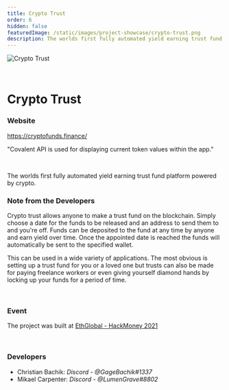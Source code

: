 ```yaml
---
title: Crypto Trust
order: 6
hidden: false
featuredImage: /static/images/project-showcase/crypto-trust.png
description: The worlds first fully automated yield earning trust fund platform powered by crypto. 
---
```


![Crypto Trust](/static/images/project-showcase/crypto-trust.png)

&nbsp;

# Crypto Trust

### Website

https://cryptofunds.finance/

<Aside>

"Covalent API is used for displaying current token values within the app."

</Aside>

&nbsp;

The worlds first fully automated yield earning trust fund platform powered by crypto.


### Note from the Developers

Crypto trust allows anyone to make a trust fund on the blockchain. Simply choose a date for the funds to be released and an address to send them to and you're off. Funds can be deposited to the fund at any time by anyone and earn yield over time. Once the appointed date is reached the funds will automatically be sent to the specified wallet.

This can be used in a wide variety of applications. The most obvious is setting up a trust fund for you or a loved one but trusts can also be made for paying freelance workers or even giving yourself diamond hands by locking up your funds for a period of time.	

&nbsp;

### Event

The project was built at [EthGlobal - HackMoney 2021](https://www.covalenthq.com/blog/ethglobal-hackmoney-winners/)

&nbsp;

### Developers

- Christian Bachik: _Discord - @GageBachik#1337_
- Mikael Carpenter: _Discord - @LumenGrave#8802_